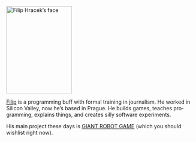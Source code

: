 <img class="filip-portrait" width="175" height="233" src="/img/filip.jpg" srcset="/img/filip.jpg 1x, /img/filip@2x.jpg 2x, /img/filip@3x.jpg 3x, /img/filip@4x.jpg 4x" alt="Filip Hracek’s face">

[Filip](https://filiph.net/) is a pro­gram­ming buff with formal train­ing in jour­nal­ism. He worked in Sili­con Valley, now he’s based in Prague. He builds games, teaches pro­gram­ming, explains things, and creates silly soft­ware experiments.

His main project these days is
[GIANT ROBOT GAME](https://store.steampowered.com/app/2538440/GIANT_ROBOT_GAME/)
(which you should wishlist right now).
